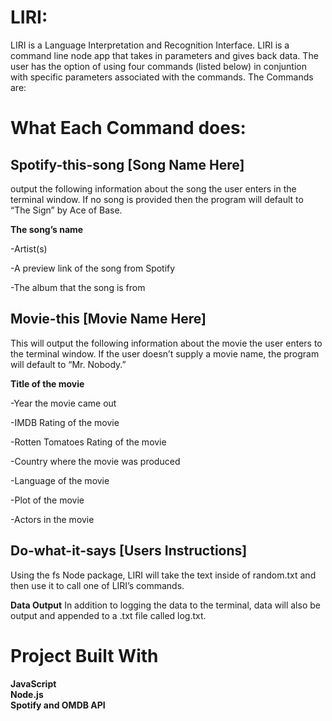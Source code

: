 # LIRI: 
LIRI is a Language Interpretation and Recognition Interface. LIRI is a command line node app that takes in parameters and gives back data. The user has the option of using four commands (listed below) in conjuntion with specific parameters associated with the commands. The Commands are:

# What Each Command does:

## Spotify-this-song [Song Name Here]
output the following information about the song the user enters in the terminal window. If no song is provided then the program will default to “The Sign” by Ace of Base.

 **The song’s name**

-Artist(s)

-A preview link of the song from Spotify

-The album that the song is from


## Movie-this [Movie Name Here]
This will output the following information about the movie the user enters to the terminal window. If the user doesn’t supply a movie name, the program will default to “Mr. Nobody.”

**Title of the movie**

-Year the movie came out

-IMDB Rating of the movie

-Rotten Tomatoes Rating of the movie

-Country where the movie was produced

-Language of the movie

-Plot of the movie

-Actors in the movie

## Do-what-it-says [Users Instructions]
 Using the fs Node package, LIRI will take the text inside of random.txt and then use it to call one of LIRI’s commands.

**Data Output** In addition to logging the data to the terminal, data will also be output and appended to a .txt file called log.txt.

# Project Built With

**JavaScript**   
 **Node.js**   
**Spotify and OMDB API**